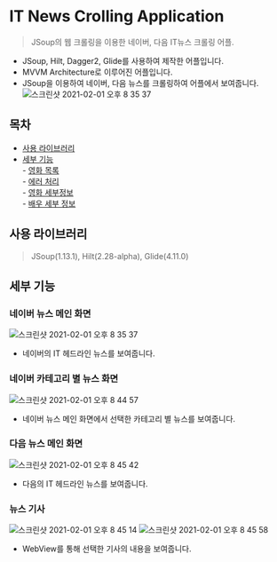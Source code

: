 # IT News Crolling Application
> JSoup의 웹 크롤링을 이용한 네이버, 다음 IT뉴스 크롤링 어플.
- JSoup, Hilt, Dagger2, Glide를 사용하여 제작한 어플입니다.  
- MVVM Architecture로 이루어진 어플입니다.  
- JSoup을 이용하여 네이버, 다음 뉴스를 크롤링하여 어플에서 보여줍니다.  
![스크린샷 2021-02-01 오후 8 35 37](https://user-images.githubusercontent.com/48707020/106454733-8c035000-64ce-11eb-8249-89173e52b813.png)  

## 목차  
- [사용 라이브러리](#사용-라이브러리)  
- [세부 기능](#세부-기능)  
        - [영화 목록](#영화-목록)  
        - [에러 처리](#에러-처리)  
        - [영화 세부정보](#영화-세부정보)  
        - [배우 세부 정보](#배우-세부-정보)  

## 사용 라이브러리  
> JSoup(1.13.1), Hilt(2.28-alpha), Glide(4.11.0)  

## 세부 기능
### 네이버 뉴스 메인 화면 
![스크린샷 2021-02-01 오후 8 35 37](https://user-images.githubusercontent.com/48707020/106454733-8c035000-64ce-11eb-8249-89173e52b813.png)  
- 네이버의 IT 헤드라인 뉴스를 보여줍니다.  

### 네이버 카테고리 별 뉴스 화면  
![스크린샷 2021-02-01 오후 8 44 57](https://user-images.githubusercontent.com/48707020/106454738-8e65aa00-64ce-11eb-963d-0b2a506f4ad0.png)  
- 네이버 뉴스 메인 화면에서 선택한 카테고리 별 뉴스를 보여줍니다.
        
### 다음 뉴스 메인 화면  
![스크린샷 2021-02-01 오후 8 45 42](https://user-images.githubusercontent.com/48707020/106454741-8f96d700-64ce-11eb-96ce-cd685ffdb237.png)  
- 다음의 IT 헤드라인 뉴스를 보여줍니다.

### 뉴스 기사  
![스크린샷 2021-02-01 오후 8 45 14](https://user-images.githubusercontent.com/48707020/106454740-8f96d700-64ce-11eb-81b0-a8076a779c3e.png)
![스크린샷 2021-02-01 오후 8 45 58](https://user-images.githubusercontent.com/48707020/106454743-902f6d80-64ce-11eb-9b8e-44abfc03ee21.png)  
- WebView를 통해 선택한 기사의 내용을 보여줍니다.
